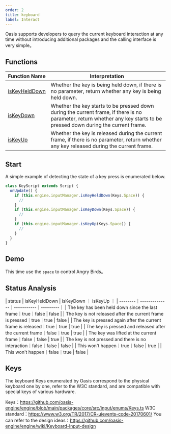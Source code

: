 ```yaml
---
order: 2
title: keyboard
label: Interact
---
```


Oasis supports developers to query the current keyboard interaction at any time without introducing additional packages and the calling interface is very simple。

## Functions

| Function Name                                               | Interpretation                     |
| ------------------------------------------------------ | ---------------------------- |
| [isKeyHeldDown](${api}core/InputManager#isKeyHeldDown) |  Whether the key is being held down, if there is no parameter, return whether any key is being held down. |
| [isKeyDown](${api}core/InputManager#isKeyDown)         | Whether the key starts to be pressed down during the current frame, if there is no parameter, return whether any key starts to be pressed down during the current frame.   |
| [isKeyUp](${api}core/InputManager#isKeyUp)             | Whether the key is released during the current frame, if there is no parameter, return whether any key released during the current frame.   |

## Start

A simple example of detecting the state of a key press is enumerated below.

```typescript
class KeyScript extends Script {
  onUpdate() {
    if (this.engine.inputManager.isKeyHeldDown(Keys.Space)) {
      //
    }
    if (this.engine.inputManager.isKeyDown(Keys.Space)) {
      //
    }
    if (this.engine.inputManager.isKeyUp(Keys.Space)) {
      //
    }
  }
}
```

## Demo

This time use the `space` to control Angry Birds。

<playground src="flappy-bird.ts"></playground>

## Status Analysis

| status | isKeyHeldDown | isKeyDown ｜ isKeyUp ｜
| --------｜--------------｜-----------｜---------｜
| The key has been held down since the last frame｜true｜false | false | 
| The key is not released after the current frame is pressed｜true｜true | false | 
| The key is pressed again after the current frame is released｜true｜true | true | 
| The key is pressed and released after the current frame｜false｜true | true | 
| The key was lifted at the current frame｜false｜false | true  | 
| The key is not pressed and there is no interaction｜false｜false | false | 
| This won't happen｜true｜false | true | 
| This won't happen｜false｜true | false | 

## Keys

The keyboard Keys enumerated by Oasis correspond to the physical keyboard one by one, refer to the W3C standard, and are compatible with special keys of various hardware.

Keys：https://github.com/oasis-engine/engine/blob/main/packages/core/src/input/enums/Keys.ts
W3C standard：https://www.w3.org/TR/2017/CR-uievents-code-20170601/
You can refer to the design ideas：https://github.com/oasis-engine/engine/wiki/Keyboard-Input-design
